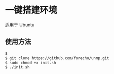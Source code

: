 一键搭建环境
============

适用于 Ubuntu

## 使用方法

```sh
$ 
$ git clone https://github.com/forecho/unmp.git
$ sudo chmod +x init.sh
$ ./init.sh
```

